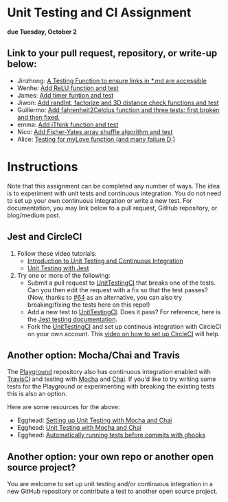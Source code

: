 # Unit Testing and CI Assignment

**due Tuesday, October 2**

## Link to your pull request, repository, or write-up below:
* Jinzhong: [A Testing Function to ensure links in \*.md are accessible](https://github.com/NHibiki-NYU/UnitTestingCI/pull/1)
* Wenhe: [Add ReLU function and test](https://github.com/WenheLI/UnitTestingCI/pull/1)
* James: [Add timer funtion and test](https://github.com/Open-Source-Studio-at-ITP/UnitTestingCI/pull/8/)
* Jiwon: [Add randInt, factorize and 3D distance check functions and test](https://github.com/Open-Source-Studio-at-ITP/UnitTestingCI/pull/5)
* Guillermo: [Add fahrenheit2Celcius function and three tests: first broken and then fixed.](https://github.com/Open-Source-Studio-at-ITP/UnitTestingCI/pull/6)
* emma: [Add iThink function and test](https://github.com/Open-Source-Studio-at-ITP/UnitTestingCI/pull/9)
* Nico: [Add Fisher-Yates array shuffle algorithm and test](https://github.com/Open-Source-Studio-at-ITP/UnitTestingCI/pull/10)
* Alice: [Testing for myLove function (and many failure D:)](https://github.com/Open-Source-Studio-at-ITP/UnitTestingCI/pull/16)

# Instructions

Note that this assignment can be completed any number of ways. The idea is to experiment with unit tests and continuous integration. You do not need to set up your own continuous integration or write a new test. For documentation, you may link below to a pull request, GitHub repository, or blog/medium post.

## Jest and CircleCI

1. Follow these video tutorials:
   * [Introduction to Unit Testing and Continuous Integration](https://youtu.be/CB7vnoXI0pE?list=PLRqwX-V7Uu6bLqwFa52YGEHy-L1-D_Ve-)
   * [Unit Testing with Jest](https://youtu.be/S3QwafQEvSs?list=PLRqwX-V7Uu6bLqwFa52YGEHy-L1-D_Ve-)
2. Try one or more of the following:
   * Submit a pull request to [UnitTestingCI](https://github.com/Open-Source-Studio-at-ITP/UnitTestingCI) that breaks one of the tests. Can you then edit the request with a fix so that the test passes? (Now, thanks to [#64](https://github.com/Open-Source-Studio-at-ITP/Syllabus/pull/64) as an alternative, you can also try breaking/fixing the tests here on this repo!)
   * Add a new test to [UnitTestingCI](https://github.com/Open-Source-Studio-at-ITP/UnitTestingCI). Does it pass? For reference, here is the [Jest testing documentation](https://jestjs.io/docs/en/api).
   * Fork the [UnitTestingCI](https://github.com/Open-Source-Studio-at-ITP/UnitTestingCI) and set up continous integration with CircleCI on your own account. This [video on how to set up CircleCI](https://youtu.be/0OjEx2UzLUI?list=PLRqwX-V7Uu6bLqwFa52YGEHy-L1-D_Ve-) will help.

## Another option: Mocha/Chai and Travis

The [Playground](https://github.com/Open-Source-Studio-at-ITP/Playground/) repository also has continuous integration enabled with [TravisCI](https://travis-ci.org/) and testing with [Mocha](https://mochajs.org/) and [Chai](https://www.chaijs.com/). If you'd like to try writing some tests for the Playground or experimenting with breaking the existing tests this is also an option.

Here are some resources for the above:
* Egghead: [Setting up Unit Testing with Mocha and Chai](https://egghead.io/lessons/javascript-setting-up-unit-testing-with-mocha-and-chai)
* Egghead: [Unit Testing with Mocha and Chai](https://egghead.io/lessons/javascript-unit-testing-with-mocha-and-chai)
* Egghead: [Automatically running tests before commits with ghooks](https://egghead.io/lessons/javascript-how-to-write-a-javascript-library-automatically-running-tests-before-commits-with-ghooks)

## Another option: your own repo or another open source project?

You are welcome to set up unit testing and/or continuous integration in a new GitHub repository or contribute a test to another open source project.
